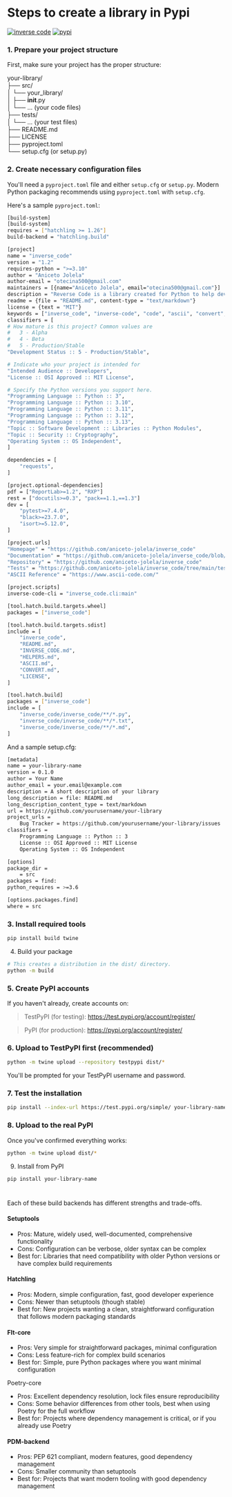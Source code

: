 # Steps to create a library in Pypi

[![inverse code](https://img.shields.io/badge/inverse-code-brown)](https://github.com/aniceto-jolela/inverse_code)
[![pypi](https://img.shields.io/badge/pypi-build-blue)](https://pypi.org/)


### 1. Prepare your project structure

First, make sure your project has the proper structure:

your-library/ <br/>
├── src/ <br/>
│   └── your_library/ <br/>
│       ├── __init__.py <br/>
│       └── ... (your code files) <br/>
├── tests/ <br/>
│   └── ... (your test files) <br/>
├── README.md <br/>
├── LICENSE <br/>
├── pyproject.toml <br/>
└── setup.cfg (or setup.py) <br/>

### 2. Create necessary configuration files

You'll need a `pyproject.toml` file and either `setup.cfg` or `setup.py`. Modern Python packaging recommends using `pyproject.toml` with `setup.cfg`.

Here's a sample `pyproject.toml`:

```bash
[build-system]
[build-system]
requires = ["hatchling >= 1.26"]
build-backend = "hatchling.build"

[project]
name = "inverse_code"
version = "1.2"
requires-python = ">=3.10"
author = "Aniceto Jolela"
author-email = "otecina500@gmail.com"
maintainers = [{name="Aniceto Jolela", email="otecina500@gmail.com"}]
description = "Reverse Code is a library created for Python to help developers encrypt and retrieve their data in a simple way."
readme = {file = "README.md", content-type = "text/markdown"}
license = {text = "MIT"}
keywords = ["inverse_code", "inverse-code", "code", "ascii", "convert","helpers","decode","encode","win1252","asciitable","binary","bin","dec","hex","oct","unittest","test","pylintrc","yield","readme","library"]
classifiers = [
# How mature is this project? Common values are
#   3 - Alpha
#   4 - Beta
#   5 - Production/Stable
"Development Status :: 5 - Production/Stable",

# Indicate who your project is intended for
"Intended Audience :: Developers",
"License :: OSI Approved :: MIT License",

# Specify the Python versions you support here.
"Programming Language :: Python :: 3",
"Programming Language :: Python :: 3.10",
"Programming Language :: Python :: 3.11",
"Programming Language :: Python :: 3.12",
"Programming Language :: Python :: 3.13",
"Topic :: Software Development :: Libraries :: Python Modules",
"Topic :: Security :: Cryptography",
"Operating System :: OS Independent",
]

dependencies = [
    "requests",
]

[project.optional-dependencies]
pdf = ["ReportLab>=1.2", "RXP"]
rest = ["docutils>=0.3", "pack==1.1,==1.3"]
dev = [
    "pytest>=7.4.0",
    "black>=23.7.0",
    "isort>=5.12.0",
]

[project.urls]
"Homepage" = "https://github.com/aniceto-jolela/inverse_code"
"Documentation" = "https://github.com/aniceto-jolela/inverse_code/blob/main/README.md"
"Repository" = "https://github.com/aniceto-jolela/inverse_code"
"Tests" = "https://github.com/aniceto-jolela/inverse_code/tree/main/tests"
"ASCII Reference" = "https://www.ascii-code.com/"

[project.scripts]
inverse-code-cli = "inverse_code.cli:main"

[tool.hatch.build.targets.wheel]
packages = ["inverse_code"]

[tool.hatch.build.targets.sdist]
include = [
    "inverse_code",
    "README.md",
    "INVERSE_CODE.md",
    "HELPERS.md",
    "ASCII.md",
    "CONVERT.md",
    "LICENSE",
]

[tool.hatch.build]
packages = ["inverse_code"]
include = [
    "inverse_code/inverse_code/**/*.py",
    "inverse_code/inverse_code/**/*.txt",
    "inverse_code/inverse_code/**/*.md",
]


```
And a sample setup.cfg:
```bash
[metadata]
name = your-library-name
version = 0.1.0
author = Your Name
author_email = your.email@example.com
description = A short description of your library
long_description = file: README.md
long_description_content_type = text/markdown
url = https://github.com/yourusername/your-library
project_urls =
    Bug Tracker = https://github.com/yourusername/your-library/issues
classifiers =
    Programming Language :: Python :: 3
    License :: OSI Approved :: MIT License
    Operating System :: OS Independent

[options]
package_dir =
    = src
packages = find:
python_requires = >=3.6

[options.packages.find]
where = src
```
### 3. Install required tools
```bash
pip install build twine
```
4. Build your package
```bash
# This creates a distribution in the dist/ directory.
python -m build 
```

### 5. Create PyPI accounts
If you haven't already, create accounts on:

> TestPyPI (for testing): https://test.pypi.org/account/register/ 

> PyPI (for production): https://pypi.org/account/register/

### 6. Upload to TestPyPI first (recommended)
```bash
python -m twine upload --repository testpypi dist/*
```

You'll be prompted for your TestPyPI username and password.
### 7. Test the installation
```bash
pip install --index-url https://test.pypi.org/simple/ your-library-name
```
### 8. Upload to the real PyPI
Once you've confirmed everything works:
```bash
python -m twine upload dist/*
```
9. Install from PyPI
```bash
pip install your-library-name
```
#
Each of these build backends has different strengths and trade-offs.

#### Setuptools

- Pros: Mature, widely used, well-documented, comprehensive functionality
- Cons: Configuration can be verbose, older syntax can be complex
- Best for: Libraries that need compatibility with older Python versions or have complex build requirements

#### Hatchling

- Pros: Modern, simple configuration, fast, good developer experience
- Cons: Newer than setuptools (though stable)
- Best for: New projects wanting a clean, straightforward configuration that follows modern packaging standards

#### Flt-core

- Pros: Very simple for straightforward packages, minimal configuration
- Cons: Less feature-rich for complex build scenarios
- Best for: Simple, pure Python packages where you want minimal configuration

Poetry-core

- Pros: Excellent dependency resolution, lock files ensure reproducibility
- Cons: Some behavior differences from other tools, best when using Poetry for the full workflow
- Best for: Projects where dependency management is critical, or if you already use Poetry

#### PDM-backend

- Pros: PEP 621 compliant, modern features, good dependency management
- Cons: Smaller community than setuptools
- Best for: Projects that want modern tooling with good dependency management
